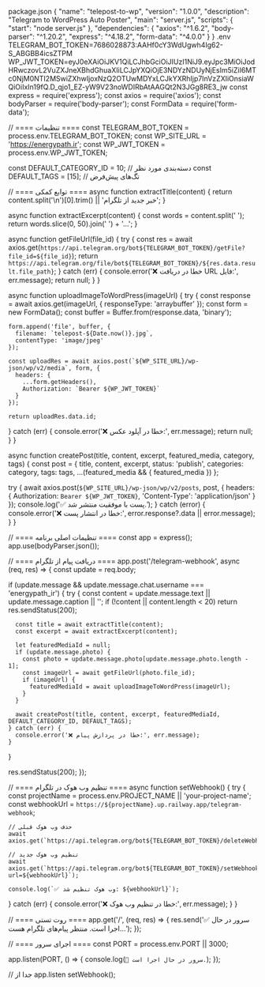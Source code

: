 package.json
{
  "name": "telepost-to-wp",
  "version": "1.0.0",
  "description": "Telegram to WordPress Auto Poster",
  "main": "server.js",
  "scripts": {
    "start": "node server.js"
  },
  "dependencies": {
    "axios": "^1.6.2",
    "body-parser": "^1.20.2",
    "express": "^4.18.2",
    "form-data": "^4.0.0"
  }
}
.env
TELEGRAM_BOT_TOKEN=7686028873:AAHf0cY3WdUgwh4Ig62-S_ABGBB4icsZTPM
WP_JWT_TOKEN=eyJ0eXAiOiJKV1QiLCJhbGciOiJIUzI1NiJ9.eyJpc3MiOiJodHRwczovL2VuZXJneXBhdGhuaXIiLCJpYXQiOjE3NDYzNDUyNjEsIm5iZiI6MTc0NjM0NTI2MSwiZXhwIjoxNzQ2OTUwMDYxLCJkYXRhIjp7InVzZXIiOnsiaWQiOiIxIn19fQ.D_qjo1_EZ-yW9V23noWDIRbAtAAGQt2N3JGg8RE3_jw
const express = require('express');
const axios = require('axios');
const bodyParser = require('body-parser');
const FormData = require('form-data');

// ==== تنظیمات ====
const TELEGRAM_BOT_TOKEN = process.env.TELEGRAM_BOT_TOKEN;
const WP_SITE_URL = 'https://energypath.ir';
const WP_JWT_TOKEN = process.env.WP_JWT_TOKEN;

const DEFAULT_CATEGORY_ID = 10; // دسته‌بندی مورد نظر
const DEFAULT_TAGS = [15];     // تگ‌های پیش‌فرض

// ==== توابع کمکی ====
async function extractTitle(content) {
  return content.split('\n')[0].trim() || 'خبر جدید از تلگرام';
}

async function extractExcerpt(content) {
  const words = content.split(' ');
  return words.slice(0, 50).join(' ') + '...';
}

async function getFileUrl(file_id) {
  try {
    const res = await axios.get(`https://api.telegram.org/bot${TELEGRAM_BOT_TOKEN}/getFile?file_id=${file_id}`);
    return `https://api.telegram.org/file/bot${TELEGRAM_BOT_TOKEN}/${res.data.result.file_path}`;
  } catch (err) {
    console.error('❌ خطا در دریافت URL فایل:', err.message);
    return null;
  }
}

async function uploadImageToWordPress(imageUrl) {
  try {
    const response = await axios.get(imageUrl, { responseType: 'arraybuffer' });
    const form = new FormData();
    const buffer = Buffer.from(response.data, 'binary');

    form.append('file', buffer, {
      filename: `telepost-${Date.now()}.jpg`,
      contentType: 'image/jpeg'
    });

    const uploadRes = await axios.post(`${WP_SITE_URL}/wp-json/wp/v2/media`, form, {
      headers: {
        ...form.getHeaders(),
        Authorization: `Bearer ${WP_JWT_TOKEN}`
      }
    });

    return uploadRes.data.id;
  } catch (err) {
    console.error('❌ خطا در آپلود عکس:', err.message);
    return null;
  }
}

async function createPost(title, content, excerpt, featured_media, category, tags) {
  const post = {
    title,
    content,
    excerpt,
    status: 'publish',
    categories: category,
    tags: tags,
    ...(featured_media && { featured_media })
  };

  try {
    await axios.post(`${WP_SITE_URL}/wp-json/wp/v2/posts`, post, {
      headers: {
        Authorization: `Bearer ${WP_JWT_TOKEN}`,
        'Content-Type': 'application/json'
      }
    });
    console.log('✅ پست با موفقیت منتشر شد.');
  } catch (error) {
    console.error('❌ خطا در انتشار پست:', error.response?.data || error.message);
  }
}

// ==== تنظیمات اصلی برنامه ====
const app = express();
app.use(bodyParser.json());

// ==== دریافت پیام از تلگرام ====
app.post('/telegram-webhook', async (req, res) => {
  const update = req.body;

  if (update.message && update.message.chat.username === 'energypath_ir') {
    try {
      const content = update.message.text || update.message.caption || '';
      if (!content || content.length < 20) return res.sendStatus(200);

      const title = await extractTitle(content);
      const excerpt = await extractExcerpt(content);

      let featuredMediaId = null;
      if (update.message.photo) {
        const photo = update.message.photo[update.message.photo.length - 1];
        const imageUrl = await getFileUrl(photo.file_id);
        if (imageUrl) {
          featuredMediaId = await uploadImageToWordPress(imageUrl);
        }
      }

      await createPost(title, content, excerpt, featuredMediaId, DEFAULT_CATEGORY_ID, DEFAULT_TAGS);
    } catch (err) {
      console.error('❌ خطا در پردازش پیام:', err.message);
    }
  }

  res.sendStatus(200);
});

// ==== تنظیم وب هوک در تلگرام ====
async function setWebhook() {
  try {
    const projectName = process.env.PROJECT_NAME || 'your-project-name';
    const webhookUrl = `https://${projectName}.up.railway.app/telegram-webhook`;

    // حذف وب هوک قبلی
    await axios.get(`https://api.telegram.org/bot${TELEGRAM_BOT_TOKEN}/deleteWebhook`);

    // تنظیم وب هوک جدید
    await axios.get(`https://api.telegram.org/bot${TELEGRAM_BOT_TOKEN}/setWebhook?url=${webhookUrl}`);

    console.log(`✅ وب هوک تنظیم شد: ${webhookUrl}`);
  } catch (err) {
    console.error('❌ خطا در تنظیم وب هوک:', err.message);
  }
}

// ==== روت تستی ====
app.get('/', (req, res) => {
  res.send('✅ سرور در حال اجرا است. منتظر پیام‌های تلگرام هست...');
});

// ==== اجرای سرور ====
const PORT = process.env.PORT || 3000;

app.listen(PORT, () => {
  console.log(`🚀 سرور در حال اجرا است.`);
});

// جدا از app.listen
setWebhook();
